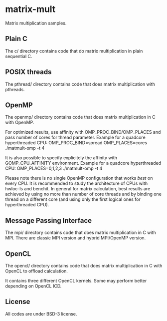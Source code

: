 # matrix-mult
Matrix multiplication samples.

## Plain C

The c/ directory contains code that do matrix multiplication in plain
sequential C.

## POSIX threads

The pthread/ directory contains code that does matrix multiplication with
pthreads.

## OpenMP

The openmp/ directory contains code that does matrix multiplication in C with
OpenMP.

For optimized results, use affinity with OMP_PROC_BIND/OMP_PLACES and pass
number of cores for thread parameter.
Example for a quadcore hyperthreaded CPU:
OMP_PROC_BIND=spread OMP_PLACES=cores ./matmult-omp -t 4

It is also possible to specify explicitely the affinity with GOMP_CPU_AFFINITY
environment.
Example for a quadcore hyperthreaded CPU:
OMP_PLACES=0,1,2,3 ./matmult-omp -t 4

Please note there is no single OpenMP configuration that works _best_ on every
CPU. It is recommended to study the architecture of CPUs with hwloc-ls and benchit.
In general for matrix calculation, best results are achieved by using no more
than number of core threads and by binding one thread on a different core (and
using only the first logical ones for hyperthreaded CPU).

## Message Passing Interface

The mpi/ directory contains code that does matrix multiplication in C with
MPI. There are classic MPI version and hybrid MPI/OpenMP version.

## OpenCL

The opencl/ directory contains code that does matrix multiplication in C with
OpenCL to offload calculation.

It contains three different OpenCL kernels. Some may perform better depending on
OpenCL ICD.

## License

All codes are under BSD-3 license.

